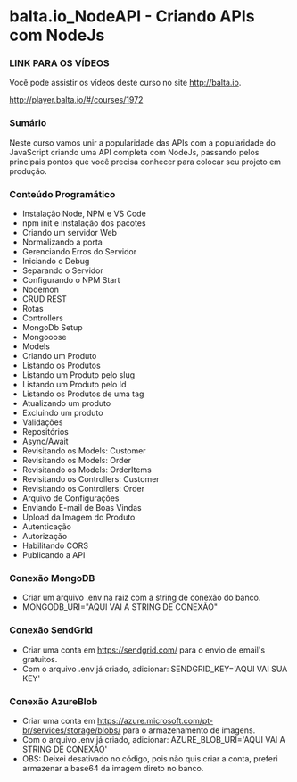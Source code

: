 # balta.io_NodeAPI - Criando APIs com NodeJs

### LINK PARA OS VÍDEOS
Você pode assistir os vídeos deste curso no site http://balta.io.

http://player.balta.io/#/courses/1972

### Sumário
Neste curso vamos unir a popularidade das APIs com a popularidade do JavaScript criando uma API completa com NodeJs, passando pelos principais pontos que você precisa conhecer para colocar seu projeto em produção.

### Conteúdo Programático
* Instalação Node, NPM e VS Code
* npm init e instalação dos pacotes
* Criando um servidor Web
* Normalizando a porta
* Gerenciando Erros do Servidor
* Iniciando o Debug
* Separando o Servidor
* Configurando o NPM Start
* Nodemon
* CRUD REST
* Rotas
* Controllers
* MongoDb Setup
* Mongooose
* Models
* Criando um Produto
* Listando os Produtos
* Listando um Produto pelo slug
* Listando um Produto pelo Id
* Listando os Produtos de uma tag
* Atualizando um produto
* Excluindo um produto
* Validações
* Repositórios
* Async/Await
* Revisitando os Models: Customer
* Revisitando os Models: Order
* Revisitando os Models: OrderItems
* Revisitando os Controllers: Customer
* Revisitando os Controllers: Order
* Arquivo de Configurações
* Enviando E-mail de Boas Vindas
* Upload da Imagem do Produto
* Autenticação
* Autorização
* Habilitando CORS
* Publicando a API

### Conexão MongoDB
* Criar um arquivo .env na raiz com a string de conexão do banco.
* MONGODB_URI="AQUI VAI A STRING DE CONEXÃO"

### Conexão SendGrid
* Criar uma conta em https://sendgrid.com/ para o envio de email's gratuitos.
* Com o arquivo .env já criado, adicionar: SENDGRID_KEY='AQUI VAI SUA KEY'

### Conexão AzureBlob
* Criar uma conta em https://azure.microsoft.com/pt-br/services/storage/blobs/ para o armazenamento de imagens.
* Com o arquivo .env já criado, adicionar: AZURE_BLOB_URI='AQUI VAI A STRING DE CONEXÃO'
* OBS: Deixei desativado no código, pois não quis criar a conta, preferi armazenar a base64 da imagem direto no banco.
